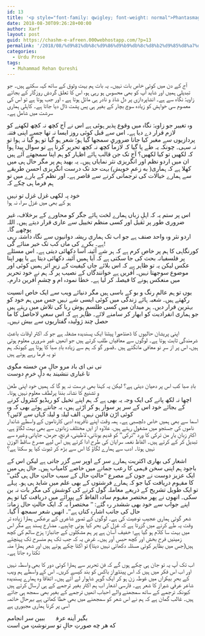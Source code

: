 ```yaml
---
id: 13
title: '<p style="font-family: qwigley; font-weight: normal">Phantasmagoria</p>'
date: 2018-08-30T09:26:28+00:00
author: Xarf
layout: post
guid: https://chashm-e-afreen.000webhostapp.com/?p=13
permalink: '/2018/08/%d9%81%db%8c%d9%86%d9%b9%db%8c%d8%b2%d9%85%d8%a7%da%af%d9%88%d8%b1%db%8c%d8%a7'
categories:
  - Urdu Prose
tags:
  - Muhammad Rehan Qureshi
---
```

<span style="font-family: Mehr; font-size: 12pt;">آج کے دن میں کوئی خاص بات نہیں۔ یہ بات ہم بہت وثوق کے ساتھ کہہ سکتے ہیں۔ جو تبدیلی ہمیں اور شاید آپ کو بھی محسوس ہو رہی ہو، اس کا تعلق گردشِ روزگار کے بجائے زاویۂ نگاہ سے ہے۔ انشاپردازی پر دل شاذ و نادر ہی مائل ہوتا ہے ، اور جب ہوتا ہے تو اس کی معصوم سی خواہش کو زیادہ سوچ بچار کے بغیر ہی پسِ پشت ڈال دیا جاتا ہے۔ کاہلی ہماری سرشت میں شامل ہے۔</span>

<span style="font-family: Mehr; font-size: 12pt;">وہ تغییر جو زاویۂ نگاہ میں وقوع پذیر ہوئی ہے اس نے آج کچھ نہ کچھ لکھنے کو لازم قرار دے دیا ہے۔ اس سے قبل کوئی روز ایسا نہ تھا جسے اپنی فتنہ پردازیوں سے مغبر کیا جانا ضروری سمجھا گیا ہو؛ شعر ہو گیا تو ہو گیا نہ ہوا تو نہ سہی۔ چونکہ یہ طے پا گیا کہ لازماً کچھ نہ کچھ تحریر کرنا ہے تو سوال پیدا ہوا کہ لکھیں تو کیا لکھیں؟ آج تک جن قالب ہائے اظہار کو ہم اپنا سمجھتے آئے ہیں ان میں اردو نظم اور انگریزی نثر نمایاں ہیں۔ یہ بھید ہم پر مگر حال ہی میں کھلا ہے کہ ہماری( به زعمِ خویش) بہت حد تک درست انگریزی احسن طریقے سے ہمارے خیالات کی ترجمانی کرنے سے </span><span style="font-family: Mehr; font-size: 12pt;">قاصر ہے۔ اور نظم کے بارے میں تو ہم فرما ہی چکے کہ </span>

<span style="font-family: Mehr; font-size: 12pt;">خود پہ لکھی غزل غزل تو نہیں</span>  
<span style="font-family: Mehr; font-size: 12pt;">ہو کے بھی میں غزل سرا، نہ ہوا</span>

<span style="font-family: Mehr; font-size: 12pt;">اس پر ستم یہ کہ اہلِ زباں ہمارے لخت ہائے جگر کو محاورے کے برخلاف، غیر ضروری طور پر ثقیل اور کسی منظم تخییل سے عاری قرار دیتے ہیں۔ اللہ پوچھے گا۔</span>  
<span style="font-family: Mehr; font-size: 12pt;">اردو نثر وہ واحد صنف ہے جو اب تک ہماری ریشہ دوانیوں سے نگاہ داشتہ رہی ہے۔ بکرے کی ماں کب تک خیر منائے گی!</span>  
<span style="font-family: Mehr; font-size: 12pt;">کورنگاہی کا ہم پر خاص کرم ہے کہ ہر شے آئینہ آسا دکھائی دیتی ہے۔ اس مسئلے پر فلسفیانہ بحث کی جا سکتی ہے کہ آیا ہمیں آئینہ دکھائی دیتا ہے یا پھر اپنا عکس لیکن یہ تو ظاہر ہے کہ اس بلائے جاں کیفیت کے زیرِ اثر ہمیں کوئی اور موضوع سوجھتا نہیں۔ آفریں ہے خوانندگاں کے نصیب پر کہ ہم نے خود تحریر میں منعکس ہونے کا فیصلہ کر لیا ہے۔ خطا نمودہ ام و چشمِ آفرین دارم۔</span>

<span style="font-family: Mehr; font-size: 12pt;">یوں تو ہم عالمِ رنگ و بو کے باسی ہیں مگر دنیائے ویب سے ایک خاص انسیت رکھتے ہیں۔ شعبہ ہائے زندگی میں کوئی ایسی شے نہیں جس میں ہم خود کو بہترین قرار دیں۔ ہر میدان میں کسی طلسمِ ہوش ربا کی تلاش میں رہتے ہیں جو ہماری انفرادیت کو ابھار کر سامنے لائے۔ ظاہر ہے کہ اس سعیِ لاحاصل کا ما حصل چند ژولیدہ گفتاریوں سے بیش نہیں۔</span>

<span style="font-family: Mehr; font-size: 12pt;">اپنی پریشان حالیوں کا ڈھنڈھورا پیٹنا ایک پسندیدہ مشغلہ ہے جو کہ اکثر اوقات باعثِ شرمندگی ثابت ہوتا ہے۔ لوگوں سے معافیاں طلب کرتے ہیں جو انھیں غیر ضروری معلوم ہوتی ہیں، اس پر از سرِ نو معافی مانگتے ہیں ۔قصور گو کہ ہم سے زیادہ بادِ صبا کا ہوتا ہے کیونکہ ہم تو یہ فرما رہے ہوتے ہیں</span>

<span style="font-family: Mehr; font-size: 12pt;">نی نی ای باد مرو حالِ منِ خسته مگوی</span>  
<span style="font-family: Mehr; font-size: 12pt;">تا غباری ننشیند به دلِ خرمِ دوست</span>

<span style="font-family: Mehr; font-size: 12pt;">بادِ صبا کب اس پر دھیان دیتی ہے؟ لیکن یہ کہنا بھی درست نہ ہو گا کہ ہمیں خود اپنی طعن و تشنیع کا نشانہ بننا پرلطف معلوم نہیں ہوتا۔</span>  
<span style="font-family: Mehr; font-size: 12pt;">اچھا نہ لکھ پانے کی ایک وجہ یہ بھی ہے کہ ہم اپنے تخیل کو ریڈیو کنٹرول کرنے کے بجائے خود اس کے سر پر سوار ہو کر اڑتے ہیں، یہ جانتے ہوئے بھی کہ وہ کوئی اڑن قالین نہیں. الف لیلۃ و لیلۃ کہاں سے لائیں؟</span>  
<span style="font-family: Mehr; font-size: 12pt;">اسما سے بھی ہمیں خاص دلچسبی ہے۔ ہمہ وقت اپنے نآفریدہ ادبی کارناموں کے واسطے شاندار ناموں کی جستجو میں مشغول رہتے ہیں. علاوہ از ایں مختلف زبانوں سے بھی بہت لگاؤ ہے. اکثر زبانِ یارِ من ترکی کا ورد “ترکی” کو قدیم یونانی، لاطینی، فرنچ، جرمن، جاپانی وغیرہ سے تبدیل کر کے کرتے ہیں۔ الفاظ نغمہ سرایان کی طرح ادا کرتے ہیں اس لیے مصرع ساقط الوزن نہیں ہوتا۔ ادب سے ہمارے لگاؤ کا اس سے بڑھ کر ثبوت کیا ہو سکتا ہے؟</span>

<span style="font-family: Mehr; font-size: 12pt;">اشعار کی بھاری اکثریت ہمارے سر کے اوپر سے گزر جاتی ہے لیکن اس کے باجود ہم اپنی سخن فہمی کا رعب جمانے میں خاصے کامیاب ہیں۔ حال ہی میں ایک عزیز دوست نے جون کے مصرع “حالتِ حال کے سبب حالتِ حال ہی گئی” کا مفہوم دریافت کیا جو کہ ہمارے فرشتوں کے بھی علم میں شاید ہی ہو۔ پہلے تو ایک طویل تشریح کے ذریعے معاملہ گول کرنے کی کوشش کی مگر بات نہ بن سکی۔ انھوں نے پھر مختصر مفہوم سادہ الفاظ کے پیرائے میں دریافت کیا تو ہم اپنے جواب سے خود بھی ششدر رہ گئے: ” مختصراً یہ کہ ایک حالتِ حال زمانۂ حال کی جانب اشارہ کناں ہے”۔ انھیں شعر سمجھ آ گیا۔</span>  
<span style="font-family: Mehr; font-size: 12pt;">شعر گوئی ہماری عجیب نوعیت کی ہے۔ لوگوں کے تصورِ شاعری کے برعکس ہمارا زیادہ تر وقت یہ طے کرنے میں گزرتا ہے کہ غزل کی بحر کیا ہونی چاہیے۔ مضارع پسند ہے مگر اس میں بہت سا کلام ہو گیا ہے؛ خفیف آسان ہے پر ہم مشکلوں کے جانباز؛ ہزج سالم کی کچھ زمینیں فرح بخش اور کچھ حبس آور ہیں۔ غرض یہ کہ جب تک ہم منسرح تک پہنچتے ہیں(جس میں بظاہر کوئی مسئلہ دکھائی نہیں دیتا) تو اکتا چکے ہوتے ہیں اور شعر ہمارا منہ تکتا رہ جاتا ہے۔</span>

<span style="font-family: Mehr; font-size: 12pt;">اب تک آپ یہ تو جان ہی چکے ہوں گے کہ فنِ تحریر سے ہمارا کوئی دور کا بھی واسطہ نہیں اور اب اس فکر میں ہیں کہ اس پینڈوراز باکس کو بند کیسے کریں۔ اس کے واسطے ہم ویب کے بحرِ بیکراں میں غوطہ زن ہو کر ایک گوہرِ شاہوار لے آئے ہیں۔ اتفاقاً وہ ہمارے پسندیدہ شاعر عرفیِ شیراز کا شعر ہے۔ فارسی اشعار اب ہم اکثر بغیر ترجمے کے ہی ارسال کرتے ہیں کیونکہ ترجمے کے ساتھ سمجھنے والے احباب انھیں ترجمے کے بغیر بھی سمجھ ہی جاتے ہیں۔ غالب گمان ہے کہ ہم نے اس شعر کو سمجھنے میں بھی خطا کھائی ہے بہرحال خاتمہ اسی پر کرنا ہماری مجبوری ہے</span>

<span style="font-family: Mehr; font-size: 12pt;">بگیر آینه عرفیؔ ببین سر انجامم</span>  
<span style="font-family: Mehr; font-size: 12pt;">که هر چه صورتِ حالِ تو سرنوشتِ من است</span>